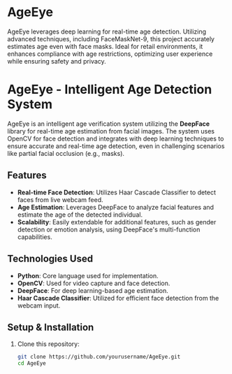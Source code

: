 # AgeEye
AgeEye leverages deep learning for real-time age detection. Utilizing advanced techniques, including FaceMaskNet-9, this project accurately estimates age even with face masks. Ideal for retail environments, it enhances compliance with age restrictions, optimizing user experience while ensuring safety and privacy.
# AgeEye - Intelligent Age Detection System

AgeEye is an intelligent age verification system utilizing the **DeepFace** library for real-time age estimation from facial images. The system uses OpenCV for face detection and integrates with deep learning techniques to ensure accurate and real-time age detection, even in challenging scenarios like partial facial occlusion (e.g., masks).

## Features

- **Real-time Face Detection**: Utilizes Haar Cascade Classifier to detect faces from live webcam feed.
- **Age Estimation**: Leverages DeepFace to analyze facial features and estimate the age of the detected individual.
- **Scalability**: Easily extendable for additional features, such as gender detection or emotion analysis, using DeepFace's multi-function capabilities.

## Technologies Used

- **Python**: Core language used for implementation.
- **OpenCV**: Used for video capture and face detection.
- **DeepFace**: For deep learning-based age estimation.
- **Haar Cascade Classifier**: Utilized for efficient face detection from the webcam input.

## Setup & Installation

1. Clone this repository:
   ```bash
   git clone https://github.com/yourusername/AgeEye.git
   cd AgeEye


